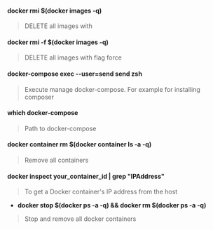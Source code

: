 #### docker rmi $(docker images -q) 
> DELETE all images with
#### docker rmi -f $(docker images -q) 
> DELETE all images with flag force
#### docker-compose exec --user=send send zsh 
> Execute manage docker-compose. For example for installing composer
#### which docker-compose 
> Path to docker-compose
#### docker container rm $(docker container ls -a -q) 
> Remove all containers
#### docker inspect your_container_id | grep "IPAddress"
> To get a Docker container's IP address from the host

* **docker stop $(docker ps -a -q) && docker rm $(docker ps -a -q)**
> Stop and remove all docker containers
